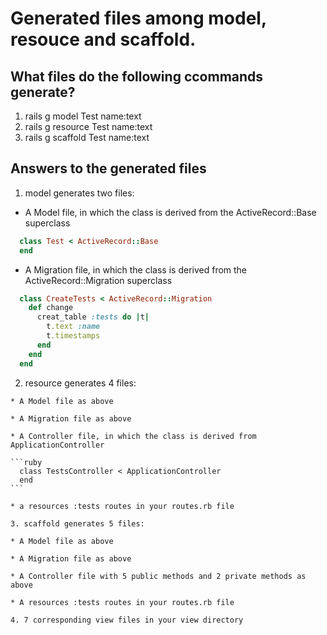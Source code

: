 # Generated files among model, resouce and scaffold.

## What files do the following ccommands generate?

1. rails g model Test name:text
2. rails g resource Test name:text
3. rails g scaffold Test name:text

## Answers to the generated files

1. model generates two files:

  * A Model file, in which the class is derived from the ActiveRecord::Base superclass

  ```ruby
    class Test < ActiveRecord::Base
    end
  ```

  * A Migration file, in which the class is derived from the ActiveRecord::Migration superclass

  ```ruby
    class CreateTests < ActiveRecord::Migration
      def change
        creat_table :tests do |t|
          t.text :name
          t.timestamps
        end
      end
    end
  ```

  2. resource generates 4 files:

    * A Model file as above

    * A Migration file as above

 	* A Controller file, in which the class is derived from ApplicationController

 	```ruby
 	  class TestsController < ApplicationController
 	  end
 	```

 	* a resources :tests routes in your routes.rb file

 	3. scaffold generates 5 files:

 	* A Model file as above

 	* A Migration file as above

 	* A Controller file with 5 public methods and 2 private methods as above

 	* A resources :tests routes in your routes.rb file

 	4. 7 corresponding view files in your view directory